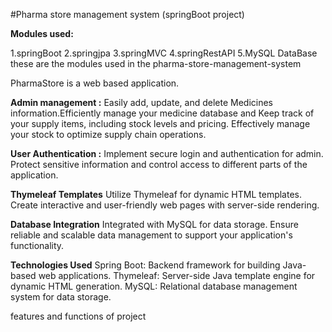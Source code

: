 #Pharma store management system (springBoot project)

**Modules used:**

1.springBoot
2.springjpa
3.springMVC
4.springRestAPI
5.MySQL DataBase
these are the modules used in the pharma-store-management-system

PharmaStore is a web based application.

**Admin management :**
Easily add, update, and delete Medicines information.Efficiently manage your medicine database and Keep track of your supply items, including stock levels and pricing. Effectively manage your stock to optimize supply chain operations.

**User Authentication :**
Implement secure login and authentication for admin. Protect sensitive information and control access to different parts of the application.

**Thymeleaf Templates**
Utilize Thymeleaf for dynamic HTML templates. Create interactive and user-friendly web pages with server-side rendering.

**Database Integration**
Integrated with MySQL for data storage. Ensure reliable and scalable data management to support your application's functionality.

**Technologies Used**
Spring Boot: Backend framework for building Java-based web applications.
Thymeleaf: Server-side Java template engine for dynamic HTML generation.
MySQL: Relational database management system for data storage.

features and functions of project
